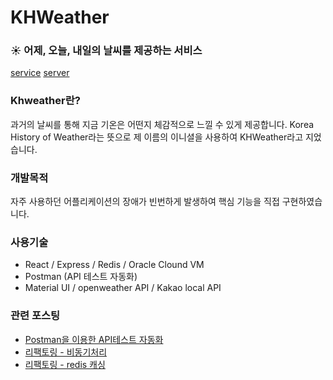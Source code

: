 

# KHWeather
### ☀️ 어제, 오늘, 내일의 날씨를 제공하는 서비스 
[service](http://khweather.devookim.ga)  [server](https://github.com/DevooKim-project/KHWproject_server)

### Khweather란?
과거의 날씨를 통해 지금 기온은 어떤지 체감적으로 느낄 수 있게 제공합니다.
Korea History of Weather라는 뜻으로 제 이름의 이니셜을 사용하여 KHWeather라고 지었습니다.

### 개발목적
자주 사용하던 어플리케이션의 장애가 빈번하게 발생하여 핵심 기능을 직접 구현하였습니다.

### 사용기술
-   React / Express / Redis / Oracle Clound VM
-   Postman (API 테스트 자동화)
-   Material UI / openweather API / Kakao local API

### 관련 포스팅
* [Postman을 이용한 API테스트 자동화](https://velog.io/@devookim/Postman을-이용하여-모니터링하기)
* [리팩토링 - 비동기처리](https://velog.io/@devookim/Promise.all을-사용해보자)
* [리팩토링 - redis 캐싱](https://velog.io/@devookim/또-한번의-성능-개선)

